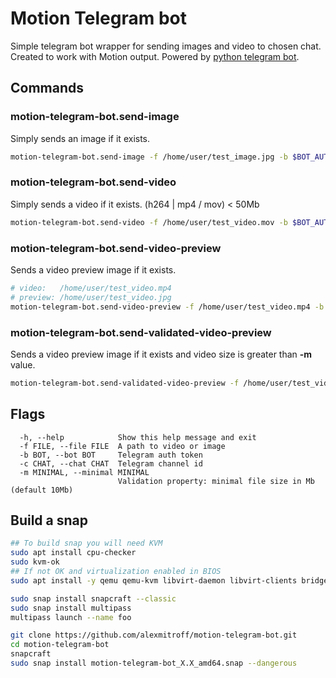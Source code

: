 # Motion Telegram bot

Simple telegram bot wrapper for sending images and video to chosen chat. Created to work with Motion output.
Powered by [python telegram bot](https://github.com/python-telegram-bot/python-telegram-bot).


## Commands
### motion-telegram-bot.send-image
Simply sends an image if it exists.
```bash
motion-telegram-bot.send-image -f /home/user/test_image.jpg -b $BOT_AUTH -c $CHANNEL_ID
```
### motion-telegram-bot.send-video
Simply sends a video if it exists. (h264 | mp4 / mov) < 50Mb
```bash
motion-telegram-bot.send-video -f /home/user/test_video.mov -b $BOT_AUTH -c $CHANNEL_ID
```
### motion-telegram-bot.send-video-preview
Sends a video preview image if it exists.
```bash
# video:   /home/user/test_video.mp4
# preview: /home/user/test_video.jpg
motion-telegram-bot.send-video-preview -f /home/user/test_video.mp4 -b $BOT_AUTH -c $CHANNEL_ID
```
### motion-telegram-bot.send-validated-video-preview
Sends a video preview image if it exists and video size is greater than **-m** value.
```bash
motion-telegram-bot.send-validated-video-preview -f /home/user/test_video.mp4 -b $BOT_AUTH -c $CHANNEL_ID -m 25
```


## Flags
```
  -h, --help            Show this help message and exit
  -f FILE, --file FILE  A path to video or image
  -b BOT, --bot BOT     Telegram auth token
  -c CHAT, --chat CHAT  Telegram channel id
  -m MINIMAL, --minimal MINIMAL
                        Validation property: minimal file size in Mb (default 10Mb)
```

## Build a snap

```bash
## To build snap you will need KVM
sudo apt install cpu-checker
sudo kvm-ok
## If not OK and virtualization enabled in BIOS
sudo apt install -y qemu qemu-kvm libvirt-daemon libvirt-clients bridge-utils virt-manager

sudo snap install snapcraft --classic
sudo snap install multipass
multipass launch --name foo

git clone https://github.com/alexmitroff/motion-telegram-bot.git
cd motion-telegram-bot
snapcraft
sudo snap install motion-telegram-bot_X.X_amd64.snap --dangerous
```
